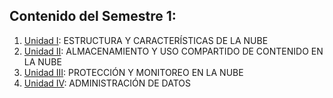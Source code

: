 ## Contenido del Semestre 1:

1. [Unidad I](Unidad_I/UNIDAD_I.md): ESTRUCTURA Y CARACTERÍSTICAS DE LA NUBE
2. [Unidad II](Unidad_II/UNIDAD_II.md): ALMACENAMIENTO Y USO COMPARTIDO DE CONTENIDO EN LA NUBE
3. [Unidad III](Unidad_III/UNIDAD_III.md): PROTECCIÓN Y MONITOREO EN LA NUBE 
4. [Unidad IV](Unidad_IV/UNIDAD_IV.md): ADMINISTRACIÓN DE DATOS
